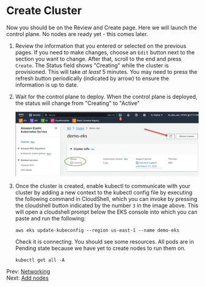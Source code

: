 # Create Cluster

Now you should be on the Review and Create page. Here we will launch the control plane. No nodes are ready yet - this comes later.

1. Review the information that you entered or selected on the previous pages. If you need to make changes, choose an `Edit` button next to the section you want to change. After that, scroll to the end and press `Create`. The Status field shows "Creating" while the cluster is provisioned. This will take *at least* 5 minutes. You may need to press the refresh button periodically (indicated by arrow) to ensure the information is up to date.

1. Wait for the control plane to deploy. When the control plane is deployed, the status will change from "Creating" to "Active"

    ![](../images/05-creating.png)

1. Once the cluster is created, enable kubectl to communicate with your cluster by adding a new context to the kubectl config file by executing the following command in CloudShell, which you can invoke by pressing the cloudshell button indicated by the number `3` in the image above. This will open a cloudshell prompt below the EKS console into which you can paste and run the following:

    ```
    aws eks update-kubeconfig --region us-east-1 --name demo-eks
    ```

    Check it is connecting. You should see some resources. All pods are in Pending state because we have yet to create nodes to run them on.

    ```
    kubectl get all -A
    ```

Prev: [Networking](./04-networking.md)<br/>
Next: [Add nodes](./06-nodes.md)